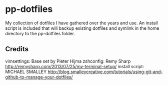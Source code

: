 # pp-dotfiles

My collection of dotfiles I have gathered over the years and use. An install script is included that will backup existing dotfiles and symlink in the home directory to the pp-dotfiles folder.

## Credits
vimsettings: Base set by Pieter Hijma
zshconfig: Remy Sharp http://remysharp.com/2013/07/25/my-terminal-setup/ 
install script: MICHAEL SMALLEY http://blog.smalleycreative.com/tutorials/using-git-and-github-to-manage-your-dotfiles/
